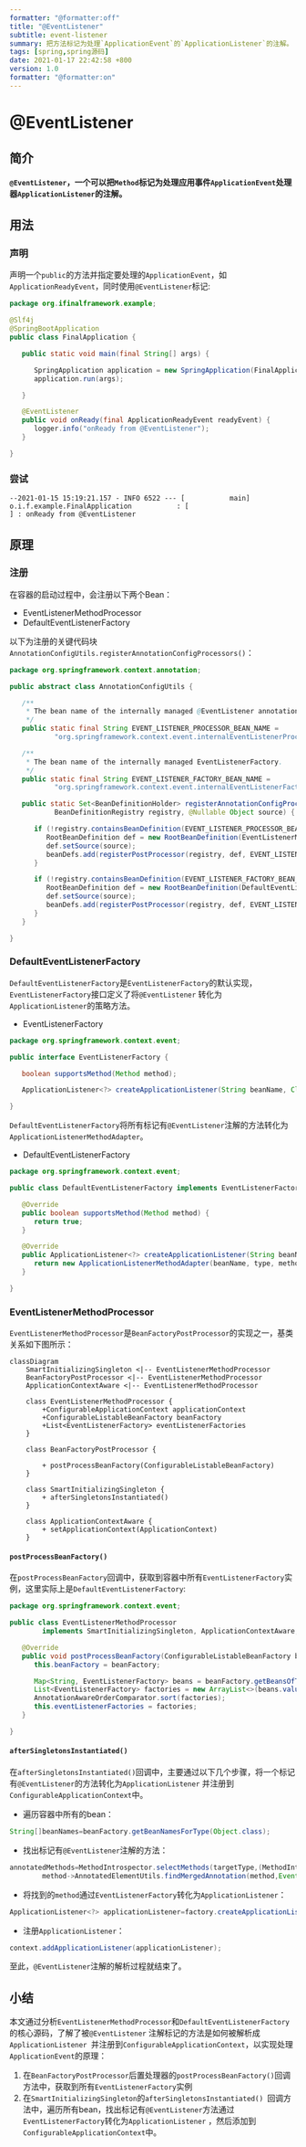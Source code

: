 ```yaml
---
formatter: "@formatter:off"
title: "@EventListener"
subtitle: event-listener 
summary: 把方法标记为处理`ApplicationEvent`的`ApplicationListener`的注解。
tags: [spring,spring源码] 
date: 2021-01-17 22:42:58 +800 
version: 1.0
formatter: "@formatter:on"
---
```


# @EventListener

## 简介

**`@EventListener`，一个可以把`Method`标记为处理应用事件`ApplicationEvent`处理器`ApplicationListener`的注解。**

## 用法

### 声明

声明一个`public`的方法并指定要处理的`ApplicationEvent`，如`ApplicationReadyEvent`，同时使用`@EventListener`标记:

```java
package org.ifinalframework.example;

@Slf4j
@SpringBootApplication
public class FinalApplication {

   public static void main(final String[] args) {

      SpringApplication application = new SpringApplication(FinalApplication.class);
      application.run(args);

   }

   @EventListener
   public void onReady(final ApplicationReadyEvent readyEvent) {
      logger.info("onReady from @EventListener");
   }

}
```

### 尝试

```shell
--2021-01-15 15:19:21.157 - INFO 6522 --- [           main] o.i.f.example.FinalApplication           : [                                      ] : onReady from @EventListener
```

## 原理

### 注册

在容器的启动过程中，会注册以下两个Bean：

* EventListenerMethodProcessor
* DefaultEventListenerFactory

以下为注册的关键代码块`AnnotationConfigUtils.registerAnnotationConfigProcessors()`：

```java
package org.springframework.context.annotation;

public abstract class AnnotationConfigUtils {

   /**
    * The bean name of the internally managed @EventListener annotation processor.
    */
   public static final String EVENT_LISTENER_PROCESSOR_BEAN_NAME =
           "org.springframework.context.event.internalEventListenerProcessor";

   /**
    * The bean name of the internally managed EventListenerFactory.
    */
   public static final String EVENT_LISTENER_FACTORY_BEAN_NAME =
           "org.springframework.context.event.internalEventListenerFactory";

   public static Set<BeanDefinitionHolder> registerAnnotationConfigProcessors(
           BeanDefinitionRegistry registry, @Nullable Object source) {

      if (!registry.containsBeanDefinition(EVENT_LISTENER_PROCESSOR_BEAN_NAME)) {
         RootBeanDefinition def = new RootBeanDefinition(EventListenerMethodProcessor.class);
         def.setSource(source);
         beanDefs.add(registerPostProcessor(registry, def, EVENT_LISTENER_PROCESSOR_BEAN_NAME));
      }

      if (!registry.containsBeanDefinition(EVENT_LISTENER_FACTORY_BEAN_NAME)) {
         RootBeanDefinition def = new RootBeanDefinition(DefaultEventListenerFactory.class);
         def.setSource(source);
         beanDefs.add(registerPostProcessor(registry, def, EVENT_LISTENER_FACTORY_BEAN_NAME));
      }
   }

}
```

### DefaultEventListenerFactory

`DefaultEventListenerFactory`是`EventListenerFactory`的默认实现，`EventListenerFactory`接口定义了将`@EventListener`
转化为`ApplicationListener`的策略方法。

* EventListenerFactory

```java
package org.springframework.context.event;

public interface EventListenerFactory {

   boolean supportsMethod(Method method);

   ApplicationListener<?> createApplicationListener(String beanName, Class<?> type, Method method);

}
```

`DefaultEventListenerFactory`将所有标记有`@EventListener`注解的方法转化为`ApplicationListenerMethodAdapter`。

* DefaultEventListenerFactory

```java
package org.springframework.context.event;

public class DefaultEventListenerFactory implements EventListenerFactory, Ordered {

   @Override
   public boolean supportsMethod(Method method) {
      return true;
   }

   @Override
   public ApplicationListener<?> createApplicationListener(String beanName, Class<?> type, Method method) {
      return new ApplicationListenerMethodAdapter(beanName, type, method);
   }

}
```

### EventListenerMethodProcessor

`EventListenerMethodProcessor`是`BeanFactoryPostProcessor`的实现之一，基类关系如下图所示：

```mermaid
classDiagram
    SmartInitializingSingleton <|-- EventListenerMethodProcessor
    BeanFactoryPostProcessor <|-- EventListenerMethodProcessor
    ApplicationContextAware <|-- EventListenerMethodProcessor
    
    class EventListenerMethodProcessor {
        +ConfigurableApplicationContext applicationContext
        +ConfigurableListableBeanFactory beanFactory
        +List<EventListenerFactory> eventListenerFactories
    }
    
    class BeanFactoryPostProcessor {
        
        + postProcessBeanFactory(ConfigurableListableBeanFactory)
    }
    
    class SmartInitializingSingleton {
        + afterSingletonsInstantiated()
    }
    
    class ApplicationContextAware {
        + setApplicationContext(ApplicationContext)
    }
```

#### `postProcessBeanFactory()`

在`postProcessBeanFactory`回调中，获取到容器中所有`EventListenerFactory`实例，这里实际上是`DefaultEventListenerFactory`:

```java
package org.springframework.context.event;

public class EventListenerMethodProcessor
        implements SmartInitializingSingleton, ApplicationContextAware, BeanFactoryPostProcessor {

   @Override
   public void postProcessBeanFactory(ConfigurableListableBeanFactory beanFactory) {
      this.beanFactory = beanFactory;

      Map<String, EventListenerFactory> beans = beanFactory.getBeansOfType(EventListenerFactory.class, false, false);
      List<EventListenerFactory> factories = new ArrayList<>(beans.values());
      AnnotationAwareOrderComparator.sort(factories);
      this.eventListenerFactories = factories;
   }

}
```

#### `afterSingletonsInstantiated()`

在`afterSingletonsInstantiated()`回调中，主要通过以下几个步骤，将一个标记有`@EventListener`的方法转化为`ApplicationListener`
并注册到`ConfigurableApplicationContext`中。

* 遍历容器中所有的bean：

```java
String[]beanNames=beanFactory.getBeanNamesForType(Object.class);
```

* 找出标记有`@EventListener`注解的方法：

```java
annotatedMethods=MethodIntrospector.selectMethods(targetType,(MethodIntrospector.MetadataLookup<EventListener>)
        method->AnnotatedElementUtils.findMergedAnnotation(method,EventListener.class));
```

* 将找到的`method`通过`EventListenerFactory`转化为`ApplicationListener`：

```java
ApplicationListener<?> applicationListener=factory.createApplicationListener(beanName,targetType,methodToUse);
```

* 注册`ApplicationListener`：

```java
context.addApplicationListener(applicationListener);
```

至此，`@EventListener`注解的解析过程就结束了。

## 小结

本文通过分析`EventListenerMethodProcessor`和`DefaultEventListenerFactory`的核心源码，了解了被`@EventListener`
注解标记的方法是如何被解析成`ApplicationListener
`并注册到`ConfigurableApplicationContext`，以实现处理`ApplicationEvent`的原理：

1. 在`BeanFactoryPostProcessor`后置处理器的`postProcessBeanFactory()`回调方法中，获取到所有`EventListenerFactory`实例
2. 在`SmartInitializingSingleton`的`afterSingletonsInstantiated()
   `回调方法中，遍历所有bean，找出标记有`@EventListener`方法通过`EventListenerFactory`转化为`ApplicationListener`
   ，然后添加到`ConfigurableApplicationContext`中。
